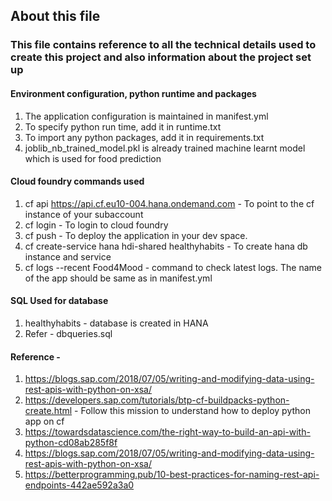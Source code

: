 ## About this file

### This file contains reference to all the technical details used to create this project and also information about the project set up

#### Environment configuration, python runtime and packages

1. The application configuration is maintained in manifest.yml
2. To specify python run time, add it in runtime.txt
3. To import any python packages, add it in requirements.txt
4. joblib_nb_trained_model.pkl is already trained machine learnt model which is used for food prediction

#### Cloud foundry commands used
1. cf api https://api.cf.eu10-004.hana.ondemand.com - To point to the cf instance of your subaccount
2. cf login - To login to cloud foundry
3. cf push - To deploy the application in your dev space.
2. cf create-service hana hdi-shared healthyhabits - To create hana db instance and service
3. cf logs --recent Food4Mood - command to check latest logs. The name of the app should be same as in manifest.yml

#### SQL Used for database

1. healthyhabits - database is created in HANA
2. Refer - dbqueries.sql

#### Reference - 
 1. https://blogs.sap.com/2018/07/05/writing-and-modifying-data-using-rest-apis-with-python-on-xsa/
 2. https://developers.sap.com/tutorials/btp-cf-buildpacks-python-create.html - Follow this mission to understand how to deploy python app on cf
 3. https://towardsdatascience.com/the-right-way-to-build-an-api-with-python-cd08ab285f8f
 4. https://blogs.sap.com/2018/07/05/writing-and-modifying-data-using-rest-apis-with-python-on-xsa/
 5. https://betterprogramming.pub/10-best-practices-for-naming-rest-api-endpoints-442ae592a3a0